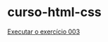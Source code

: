 # curso-html-css

<a href="https://pamelaneves.github.io/Exercícios/ex003/index.html">Executar o exercício 003</a>
